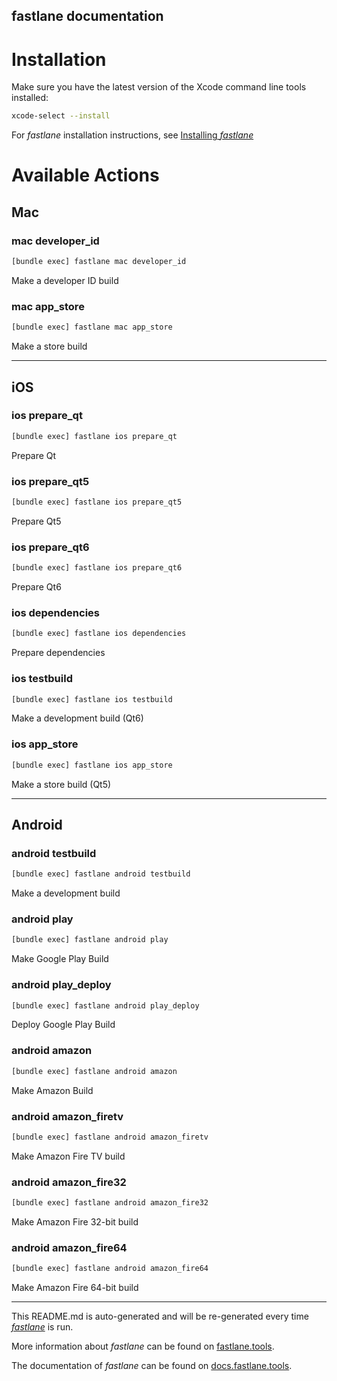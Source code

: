 fastlane documentation
----

# Installation

Make sure you have the latest version of the Xcode command line tools installed:

```sh
xcode-select --install
```

For _fastlane_ installation instructions, see [Installing _fastlane_](https://docs.fastlane.tools/#installing-fastlane)

# Available Actions

## Mac

### mac developer_id

```sh
[bundle exec] fastlane mac developer_id
```

Make a developer ID build

### mac app_store

```sh
[bundle exec] fastlane mac app_store
```

Make a store build

----


## iOS

### ios prepare_qt

```sh
[bundle exec] fastlane ios prepare_qt
```

Prepare Qt

### ios prepare_qt5

```sh
[bundle exec] fastlane ios prepare_qt5
```

Prepare Qt5

### ios prepare_qt6

```sh
[bundle exec] fastlane ios prepare_qt6
```

Prepare Qt6

### ios dependencies

```sh
[bundle exec] fastlane ios dependencies
```

Prepare dependencies

### ios testbuild

```sh
[bundle exec] fastlane ios testbuild
```

Make a development build (Qt6)

### ios app_store

```sh
[bundle exec] fastlane ios app_store
```

Make a store build (Qt5)

----


## Android

### android testbuild

```sh
[bundle exec] fastlane android testbuild
```

Make a development build

### android play

```sh
[bundle exec] fastlane android play
```

Make Google Play Build

### android play_deploy

```sh
[bundle exec] fastlane android play_deploy
```

Deploy Google Play Build

### android amazon

```sh
[bundle exec] fastlane android amazon
```

Make Amazon Build

### android amazon_firetv

```sh
[bundle exec] fastlane android amazon_firetv
```

Make Amazon Fire TV build

### android amazon_fire32

```sh
[bundle exec] fastlane android amazon_fire32
```

Make Amazon Fire 32-bit build

### android amazon_fire64

```sh
[bundle exec] fastlane android amazon_fire64
```

Make Amazon Fire 64-bit build

----

This README.md is auto-generated and will be re-generated every time [_fastlane_](https://fastlane.tools) is run.

More information about _fastlane_ can be found on [fastlane.tools](https://fastlane.tools).

The documentation of _fastlane_ can be found on [docs.fastlane.tools](https://docs.fastlane.tools).
